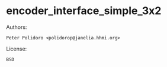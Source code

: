 # encoder_interface_simple_3x2

Authors:

    Peter Polidoro <polidorop@janelia.hhmi.org>

License:

    BSD

